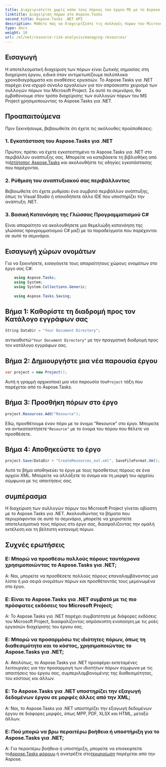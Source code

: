```yaml
---
title: Διαχειριστείτε χωρίς κόπο τους πόρους του έργου MS με το Aspose.Tasks
linktitle: Διαχείριση πόρων στο Aspose.Tasks
second_title: Aspose.Tasks .NET API
description: Μάθετε πώς να διαχειρίζεστε τις συλλογές πόρων του Microsoft Project χωρίς κόπο χρησιμοποιώντας το Aspose.Tasks για .NET. Αυξήστε την παραγωγικότητα και απλοποιήστε τις ροές εργασίας του έργου.
type: docs
weight: 10
url: /el/net/resource-risk-analysis/managing-resources/
---
```

## Εισαγωγή
Η αποτελεσματική διαχείριση των πόρων είναι ζωτικής σημασίας στη διαχείριση έργου, ειδικά όταν αντιμετωπίζουμε πολύπλοκα χρονοδιαγράμματα και αναθέσεις εργασιών. Το Aspose.Tasks για .NET παρέχει ένα ισχυρό σύνολο εργαλείων για τον απρόσκοπτο χειρισμό των συλλογών πόρων του Microsoft Project. Σε αυτό το σεμινάριο, θα εμβαθύνουμε στον τρόπο διαχείρισης των συλλογών πόρων του MS Project χρησιμοποιώντας το Aspose.Tasks για .NET.
## Προαπαιτούμενα
Πριν ξεκινήσουμε, βεβαιωθείτε ότι έχετε τις ακόλουθες προϋποθέσεις:
### 1. Εγκατάσταση του Aspose.Tasks για .NET
 Πρώτον, πρέπει να έχετε εγκατεστημένο το Aspose.Tasks για .NET στο περιβάλλον ανάπτυξης σας. Μπορείτε να κατεβάσετε τη βιβλιοθήκη από το[Ιστότοπος Aspose.Tasks](https://releases.aspose.com/tasks/net/) και ακολουθήστε τις οδηγίες εγκατάστασης που παρέχονται.
### 2. Ρύθμιση του αναπτυξιακού σας περιβάλλοντος
Βεβαιωθείτε ότι έχετε ρυθμίσει ένα συμβατό περιβάλλον ανάπτυξης, όπως το Visual Studio ή οποιοδήποτε άλλο IDE που υποστηρίζει την ανάπτυξη .NET.
### 3. Βασική Κατανόηση της Γλώσσας Προγραμματισμού C#
Είναι απαραίτητο να ακολουθήσετε μια θεμελιώδη κατανόηση της γλώσσας προγραμματισμού C# μαζί με τα παραδείγματα που παρέχονται σε αυτό το σεμινάριο.

## Εισαγωγή χώρων ονομάτων
Για να ξεκινήσετε, εισαγάγετε τους απαραίτητους χώρους ονομάτων στο έργο σας C#:
```csharp
    using Aspose.Tasks;
    using System;
    using System.Collections.Generic;
    
    using Aspose.Tasks.Saving;
```

## Βήμα 1: Καθορίστε τη διαδρομή προς τον Κατάλογο εγγράφων σας
```csharp
String DataDir = "Your Document Directory";
```
 αντικαθιστώ`"Your Document Directory"` με την πραγματική διαδρομή προς τον κατάλογο εγγράφων σας.
## Βήμα 2: Δημιουργήστε μια νέα παρουσία έργου
```csharp
var project = new Project();
```
 Αυτή η γραμμή αρχικοποιεί μια νέα παρουσία του`Project` τάξη που παρέχεται από το Aspose.Tasks.
## Βήμα 3: Προσθήκη πόρων στο έργο
```csharp
project.Resources.Add("Resource");
```
 Εδώ, προσθέτουμε έναν πόρο με το όνομα "Resource" στο έργο. Μπορείτε να αντικαταστήσετε`"Resource"` με το όνομα του πόρου που θέλετε να προσθέσετε.
## Βήμα 4: Αποθηκεύστε το έργο
```csharp
project.Save(DataDir + "CreateResources_out.xml", SaveFileFormat.Xml);
```
Αυτό το βήμα αποθηκεύει το έργο με τους πρόσθετους πόρους σε ένα αρχείο XML. Μπορείτε να αλλάξετε το όνομα και τη μορφή του αρχείου σύμφωνα με τις απαιτήσεις σας.

## συμπέρασμα
Η διαχείριση των συλλογών πόρων του Microsoft Project γίνεται αβίαστη με το Aspose.Tasks για .NET. Ακολουθώντας τα βήματα που περιγράφονται σε αυτό το σεμινάριο, μπορείτε να χειριστείτε αποτελεσματικά τους πόρους στο έργο σας, διασφαλίζοντας την ομαλή εκτέλεση και τη βέλτιστη κατανομή πόρων.
## Συχνές ερωτήσεις
### Ε: Μπορώ να προσθέσω πολλούς πόρους ταυτόχρονα χρησιμοποιώντας το Aspose.Tasks για .NET;
Α: Ναι, μπορείτε να προσθέσετε πολλούς πόρους επαναλαμβάνοντας μια λίστα ή μια σειρά ονομάτων πόρων και προσθέτοντάς τους μεμονωμένα στο έργο.
### Ε: Είναι το Aspose.Tasks για .NET συμβατό με τις πιο πρόσφατες εκδόσεις του Microsoft Project;
Α: Το Aspose.Tasks για .NET παρέχει συμβατότητα με διάφορες εκδόσεις του Microsoft Project, διασφαλίζοντας απρόσκοπτη ενοποίηση με τις ροές εργασιών διαχείρισης του έργου σας.
### Ε: Μπορώ να προσαρμόσω τις ιδιότητες πόρων, όπως τη διαθεσιμότητα και το κόστος, χρησιμοποιώντας το Aspose.Tasks για .NET;
Α: Απολύτως, το Aspose.Tasks για .NET προσφέρει εκτεταμένες λειτουργίες για την προσαρμογή των ιδιοτήτων πόρων σύμφωνα με τις απαιτήσεις του έργου σας, συμπεριλαμβανομένης της διαθεσιμότητας, του κόστους και άλλων.
### Ε: Το Aspose.Tasks για .NET υποστηρίζει την εξαγωγή δεδομένων έργου σε μορφές άλλες από την XML;
Α: Ναι, το Aspose.Tasks για .NET υποστηρίζει την εξαγωγή δεδομένων έργου σε διάφορες μορφές, όπως MPP, PDF, XLSX και HTML, μεταξύ άλλων.
### Ε: Πού μπορώ να βρω περαιτέρω βοήθεια ή υποστήριξη για το Aspose.Tasks για .NET;
Α: Για περαιτέρω βοήθεια ή υποστήριξη, μπορείτε να επισκεφτείτε το[Aspose.Tasks φόρουμ](https://forum.aspose.com/c/tasks/15) ή ανατρέξτε στο[τεκμηρίωση](https://reference.aspose.com/tasks/net/) παρέχεται από την Aspose.